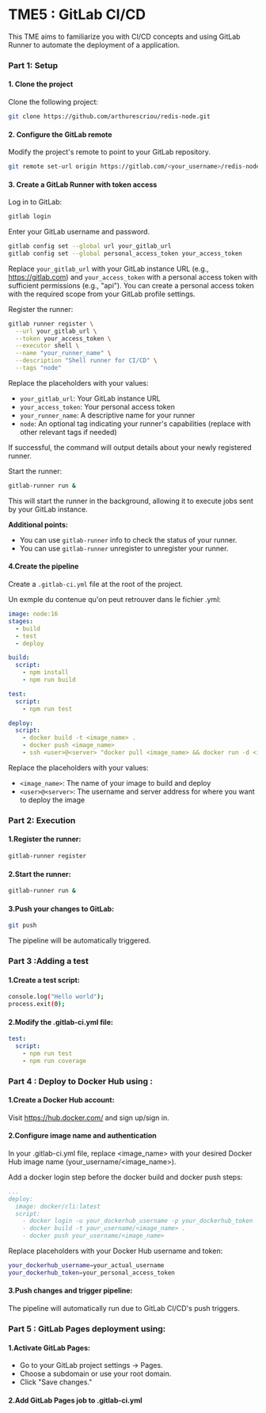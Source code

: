 # TME5 : GitLab CI/CD

This TME aims to familiarize you with CI/CD concepts and using GitLab Runner to automate the deployment of a application.

### Part 1: Setup

#### 1. Clone the project

Clone the following project:

```bash
git clone https://github.com/arthurescriou/redis-node.git
```

#### 2. Configure the GitLab remote

Modify the project's remote to point to your GitLab repository.

```bash
git remote set-url origin https://gitlab.com/<your_username>/redis-node.git
```



#### 3. Create a GitLab Runner with token access

Log in to GitLab:


```bash
gitlab login
```

Enter your GitLab username and password.

```bash
gitlab config set --global url your_gitlab_url
gitlab config set --global personal_access_token your_access_token
```


Replace ``your_gitlab_url`` with your GitLab instance URL (e.g., https://gitlab.com) and ``your_access_token`` with a personal access token with sufficient permissions (e.g., "api"). You can create a personal access token with the required scope from your GitLab profile settings.

Register the runner:


```bash
gitlab runner register \
  --url your_gitlab_url \
  --token your_access_token \
  --executor shell \
  --name "your_runner_name" \
  --description "Shell runner for CI/CD" \
  --tags "node"
```


Replace the placeholders with your values:
* ``your_gitlab_url``: Your GitLab instance URL
* ``your_access_token``: Your personal access token
* ``your_runner_name``: A descriptive name for your runner
* ``node``: An optional tag indicating your runner's capabilities (replace with other relevant tags if needed)

If successful, the command will output details about your newly registered runner.

Start the runner:

```bash
gitlab-runner run &
```

This will start the runner in the background, allowing it to execute jobs sent by your GitLab instance.


**Additional points:**

* You can use ``gitlab-runner`` info to check the status of your runner.
* You can use ``gitlab-runner`` unregister to unregister your runner.


#### 4.Create the pipeline

Create a ``.gitlab-ci.yml`` file at the root of the project.

Un exmple du contenue qu'on peut retrouver dans le fichier .yml:

```yml
image: node:16
stages:
  - build
  - test
  - deploy

build:
  script:
    - npm install
    - npm run build

test:
  script:
    - npm run test

deploy:
  script:
    - docker build -t <image_name> .
    - docker push <image_name>
    - ssh <user>@<server> "docker pull <image_name> && docker run -d <image_name>"
```

Replace the placeholders with your values:

* ``<image_name>``: The name of your image to build and deploy
* ``<user>@<server>``: The username and server address for where you want to deploy the image

### Part 2: Execution
#### 1.Register the runner:

```bash
gitlab-runner register
```

#### 2.Start the runner:

```bash
gitlab-runner run &
```

#### 3.Push your changes to GitLab:

```bash
git push
```
The pipeline will be automatically triggered.

### Part 3 :Adding a test

#### 1.Create a test script:

```bash
console.log("Hello world");
process.exit(0);
```

#### 2.Modify the .gitlab-ci.yml file:

```yml
test:
  script:
    - npm run test
    - npm run coverage
```

### Part 4 : Deploy to Docker Hub using :
#### 1.Create a Docker Hub account:

Visit https://hub.docker.com/ and sign up/sign in.

#### 2.Configure image name and authentication

In your .gitlab-ci.yml file, replace <image_name> with your desired Docker Hub image name (your_username/<image_name>).

Add a docker login step before the docker build and docker push steps:

```yml
...
deploy:
  image: docker/cli:latest
  script:
    - docker login -u your_dockerhub_username -p your_dockerhub_token
    - docker build -t your_username/<image_name> .
    - docker push your_username/<image_name>

```
Replace placeholders with your Docker Hub username and token:

```bash
your_dockerhub_username=your_actual_username
your_dockerhub_token=your_personal_access_token
```

#### 3.Push changes and trigger pipeline:

The pipeline will automatically run due to GitLab CI/CD's push triggers.

### Part 5 : GitLab Pages deployment using:

#### 1.Activate GitLab Pages:

* Go to your GitLab project settings -> Pages.
* Choose a subdomain or use your root domain.
* Click "Save changes."

#### 2.Add GitLab Pages job to .gitlab-ci.yml